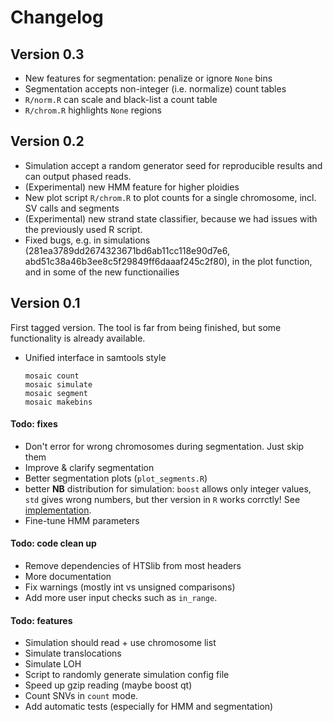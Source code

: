 # Changelog

## Version 0.3

 * New features for segmentation: penalize or ignore `None` bins
 * Segmentation accepts non-integer (i.e. normalize) count tables
 * `R/norm.R` can scale and black-list a count table
 * `R/chrom.R` highlights `None` regions 

## Version 0.2

 * Simulation accept a random generator seed for reproducible results and can output phased reads.
 * (Experimental) new HMM feature for higher ploidies
 * New plot script `R/chrom.R` to plot counts for a single chromosome, incl. SV calls and segments
 * (Experimental) new strand state classifier, because we had issues with the previously used R script.
 * Fixed bugs, e.g. in simulations (281ea3789dd2674323671bd6ab11cc118e90d7e6, abd51c38a46b3ee8c5f29849ff6daaaf245c2f80),
   in the plot function, and in some of the new functionailies

## Version 0.1

First tagged version. The tool is far from being finished, but some functionality is already available.

 * Unified interface in samtools style
   
   ```
   mosaic count
   mosaic simulate
   mosaic segment
   mosaic makebins
   ```

#### Todo: fixes

 * Don't error for wrong chromosomes during segmentation. Just skip them
 * Improve & clarify segmentation
 * Better segmentation plots (`plot_segments.R`)
 * better **NB** distribution for simulation: `boost` allows only
   integer values, `std` gives wrong numbers, but ther version in 
   `R` works corrctly! See 
   [implementation](https://github.com/wch/r-source).
 * Fine-tune HMM parameters

#### Todo: code clean up

 * Remove dependencies of HTSlib from most headers
 * More documentation
 * Fix warnings (mostly int vs unsigned comparisons)
 * Add more user input checks such as `in_range`.

#### Todo: features

 * Simulation should read + use chromosome list
 * Simulate translocations
 * Simulate LOH
 * Script to randomly generate simulation config file
 * Speed up gzip reading (maybe boost qt)
 * Count SNVs in `count` mode.
 * Add automatic tests (especially for HMM and segmentation)
